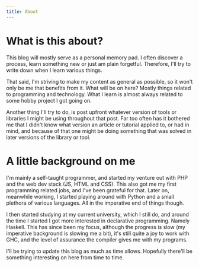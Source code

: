 ```yaml
---
title: About
---
```


# What is this about?
This blog will mostly serve as a personal memory pad. I often discover a process, learn something new or just am plain forgetful. Therefore, I'll try to write down when I learn various things.

That said, I'm striving to make my content as general as possible, so it won't only be me that benefits from it. What will be on here? Mostly things related to programming and technology. What I learn is almost always related to some hobby project I got going on.

Another thing I'll try to do, is post upfront whatever version of tools or libraries I might be using throughout that post. Far too often has it bothered me that I didn't know what version an article or tutorial applied to, or had in mind, and because of that one might be doing something that was solved in later versions of the library or tool.


# A little background on me
I'm mainly a self-taught programmer, and started my venture out with PHP and the web dev stack (JS, HTML and CSS). This also got me my first programming related jobs, and I've been grateful for that. Later on, meanwhile working, I started playing around with Python and a small plethora of various languages. All in the imperative end of things though.

I then started studying at my current university, which I still do, and around the time I started I got more interested in declarative programming. Namely Haskell. This has since been my focus, although the progress is slow (my imperative background is slowing me a bit), it's still quite a joy to work with GHC, and the level of assurance the compiler gives me with my programs.

I'll be trying to update this blog as much as time allows. Hopefully there'll be something interesting on here from time to time.
